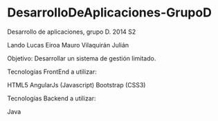 DesarrolloDeAplicaciones-GrupoD
===============================

Desarrollo de aplicaciones, grupo D. 2014 S2

Lando Lucas
Eiroa Mauro
Vilaquirán Julián

Objetivo: Desarrollar un sistema de gestión limitado.

Tecnologías FrontEnd a utilizar:

HTML5 
AngularJs  (Javascript)
Bootstrap  (CSS3)


Tecnologías Backend a utilizar: 

Java

